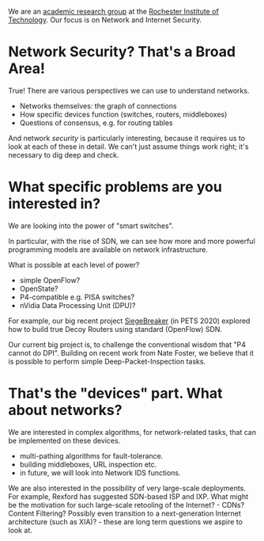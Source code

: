 We are an [academic research group](people.md) at the [Rochester Institute of Technology](https://rit-sendlabs.github.io/). 
Our focus is on Network and Internet Security.

# Network Security? That's a Broad Area!

True! There are various perspectives we can use to understand networks.
- Networks themselves: the graph of connections
- How specific devices function (switches, routers, middleboxes)
- Questions of consensus, e.g. for routing tables

And network _security_ is particularly interesting, because it requires us to look at each of these in detail. 
We can't just assume things work right; it's necessary to dig deep and check. 

# What specific problems are you interested in?

We are looking into the power of "smart switches". 

In particular, with the rise of SDN, we can see how more and more powerful programming models are available on network infrastructure.

What is possible at each level of power?
- simple OpenFlow? 
- OpenState?
- P4-compatible e.g. PISA switches?
- nVidia Data Processing Unit (DPU)?

For example, our big recent project [SiegeBreaker](https://petsymposium.org/2020/files/papers/issue3/popets-2020-0051.pdf) (in PETS 2020) 
explored how to build true Decoy Routers using standard (OpenFlow) SDN.

Our current big project is, to challenge the conventional wisdom that "P4 cannot do DPI". 
Building on recent work from Nate Foster, we believe that it is possible to perform simple Deep-Packet-Inspection tasks.

# That's the "devices" part. What about networks?

We are interested in complex algorithms, for network-related tasks, that can be implemented on these devices. 
- multi-pathing algorithms for fault-tolerance.
- building middleboxes, URL inspection etc.
- in future, we will look into Network IDS functions.

We are also interested in the possibility of very large-scale deployments. For example, Rexford has suggested SDN-based ISP and IXP. 
What might be the motivation for such large-scale retooling of the Internet? - CDNs? Content Filtering? Possibly even transition to 
a next-generation Internet architecture (such as XIA)? - these are long term questions we aspire to look at.
